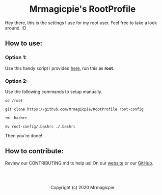 <h1 align="center">Mrmagicpie's RootProfile</h1>

Hey there, this is the settings I use for my root user. Feel free to take a look around. :D

## How to use:

### Option 1:

Use this handy script I provided [here](https://root.mrmagicpie.xyz/setup.sh), run this as **root**.

### Option 2:

Use the following commands to setup manually.

```
cd /root
```

```
git clone https://github.com/Mrmagicpie/RootProfile root-config
```

```
rm .bashrc
```

```
mv root-config/.bashrc ./.bashrc
```

Then you're done!


## How to contribute:

Review our CONTRIBUTING.md to help us! On our [website](https://root.mrmagicpie.xyz/CONTRIBUTING) or our [GitHub](https://github.com/Mrmagicpie/RootProfile/blob/main/CONTRIBUTING.md).

<br>
<br>
<p align="center">Copyright (c) 2020 Mrmagicpie</p>
